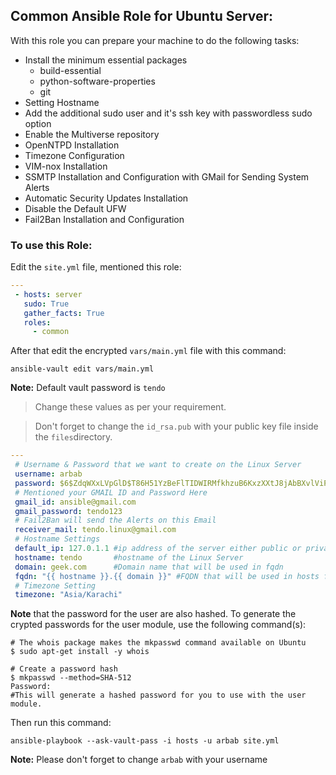 Common Ansible Role for Ubuntu Server:
---
 With this role you can prepare your machine to do the following tasks:
  
 - Install the minimum essential packages
     - build-essential
     - python-software-properties
     - git
 - Setting Hostname 
 - Add the additional sudo user and it's ssh key with passwordless sudo option
 - Enable the Multiverse repository
 - OpenNTPD Installation
 - Timezone Configuration
 - VIM-nox Installation
 - SSMTP Installation and Configuration with GMail for Sending System Alerts
 - Automatic Security Updates Installation
 - Disable the Default UFW
 - Fail2Ban Installation and Configuration

### To use this Role:

 Edit the `site.yml` file, mentioned this role:
```yaml
---
 - hosts: server
   sudo: True
   gather_facts: True
   roles:
     - common
```

After that edit the encrypted `vars/main.yml` file with this command:
```
ansible-vault edit vars/main.yml
```
**Note:** Default vault password is `tendo`

> Change these values as per your requirement.

> Don't forget to change the `id_rsa.pub` with your public key file inside the `files`directory.
```yaml
---
 # Username & Password that we want to create on the Linux Server
 username: arbab
 password: $6$ZdqWXxLVpGlD$T86H51YzBeFlTIDWIRMfkhzuB6KxzXXtJ8jAbBXvlViPoN8rgz3iFgXU9OZr7DAmveHnvViAyx6F/FfZ81
 # Mentioned your GMAIL ID and Password Here
 gmail_id: ansible@gmail.com
 gmail_password: tendo123
 # Fail2Ban will send the Alerts on this Email
 receiver_mail: tendo.linux@gmail.com
 # Hostname Settings
 default_ip: 127.0.1.1 #ip address of the server either public or private
 hostname: tendo       #hostname of the Linux Server
 domain: geek.com      #Domain name that will be used in fqdn
 fqdn: "{{ hostname }}.{{ domain }}" #FQDN that will be used in hosts file
 # Timezone Setting
 timezone: "Asia/Karachi"
```
**Note** that the password for the user are also hashed. To generate the crypted passwords for the user module, use the following command(s):
```shell
# The whois package makes the mkpasswd command available on Ubuntu
$ sudo apt-get install -y whois

# Create a password hash
$ mkpasswd --method=SHA-512
Password:
#This will generate a hashed password for you to use with the user module.
```
Then run this command:
```
ansible-playbook --ask-vault-pass -i hosts -u arbab site.yml
```
**Note:** Please don't forget to change `arbab` with your username
